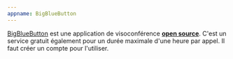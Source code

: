 ```yaml
---
appname: BigBlueButton
---
```

[BigBlueButton](https://demo.bigbluebutton.org/gl) est une application de visoconférence [**open source**](https://github.com/bigbluebutton/bigbluebutton). C'est un service gratuit également pour un durée maximale d'une heure par appel. Il faut créer un compte pour l'utiliser. 